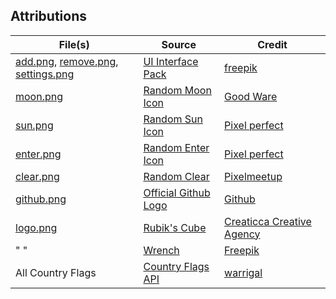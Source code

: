 ## Attributions

| File(s) | Source |  Credit |
| ------- | ------ |------ |
| [add.png](add.png), [remove.png](remove.png), [settings.png](settings.png) | [UI Interface Pack](https://www.flaticon.com/packs/ui-interface-25?k=1608335427730) | [freepik](https://www.freepik.com/) |
| [moon.png](moon.png) | [Random Moon Icon](https://www.flaticon.com/free-icon/moon_702471?term=moon&page=1&position=7&related_item_id=702471) | [Good Ware](https://www.flaticon.com/authors/good-ware) |
| [sun.png](sun.png) | [Random Sun Icon](https://www.flaticon.com/free-icon/sun_869869?term=sun&page=1&position=3&related_item_id=869869) | [Pixel perfect](https://www.flaticon.com/authors/pixel-perfect) |
| [enter.png](enter.png) | [Random Enter Icon](https://www.flaticon.com/free-icon/enter_1828464?term=enter&page=1&position=8&related_item_id=1828464) | [Pixel perfect](flaticon.com/authors/pixel-perfect) |
| [clear.png](clear.png) | [Random Clear](flaticon.com/authors/pixel-perfect) | [Pixelmeetup](https://www.flaticon.com/authors/pixelmeetup) |
| [github.png](github.png) | [Official Github Logo](https://github.com/logos) | [Github](https://github.com) |
| [logo.png](logo.png) | [Rubik's Cube](https://www.flaticon.com/free-icon/rubik_480453?term=rubiks%20cube&page=1&position=20&related_item_id=480453) | [Creaticca Creative Agency](https://www.flaticon.com/authors/creaticca-creative-agency) |
| "   " | [Wrench](https://www.flaticon.com/free-icon/wrench_953761?term=wrench&page=1&position=2&related_item_id=953761) | [Freepik](https://www.flaticon.com/authors/freepik) |
| All Country Flags | [Country Flags API](https://www.countryflags.io/) | [warrigal](https://www.countryflags.io/) |